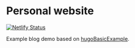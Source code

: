 # Personal website

[![Netlify Status](https://api.netlify.com/api/v1/badges/a1c40213-01f8-4966-888f-22dcb333aa85/deploy-status)](https://app.netlify.com/sites/villegar/deploys)

Example blog demo based on [hugoBasicExample](https://github.com/gohugoio/hugoBasicExample).
